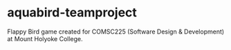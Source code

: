 # aquabird-teamproject
Flappy Bird game created for COMSC225 (Software Design &amp; Development) at Mount Holyoke College.

